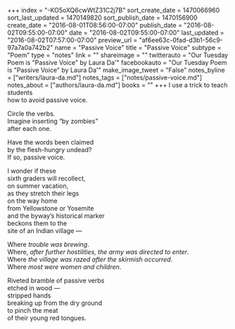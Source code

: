 +++
index = "-KO5oXQ6cwWtZ31C2j7B"
sort_create_date = 1470066960
sort_last_updated = 1470149820
sort_publish_date = 1470156900
create_date = "2016-08-01T08:56:00-07:00"
publish_date = "2016-08-02T09:55:00-07:00"
date = "2016-08-02T09:55:00-07:00"
last_updated = "2016-08-02T07:57:00-07:00"
preview_url = "af6ee63c-0fad-d3b1-56c9-97a7a0a742b2"
name = "Passive Voice"
title = "Passive Voice"
subtype = "Poem"
type = "notes"
link = ""
shareimage = ""
twitterauto = "Our Tuesday Poem is \"Passive Voice\" by Laura Da'"
facebookauto = "Our Tuesday Poem is \"Passive Voice\" by Laura Da'"
make_image_tweet = "False"
notes_byline = ["writers/laura-da.md"]
notes_tags = ["notes/passive-voice.md"]
notes_about = ["authors/laura-da.md"]
books = ""
+++
I use a trick to teach students<br>
how to avoid passive voice.

Circle the verbs.<br>
Imagine inserting “by zombies”<br>
after each one.

Have the words been claimed<br>
by the flesh-hungry undead?<br>
If so, passive voice.

I wonder if these<br>
sixth graders will recollect,<br>
on summer vacation,<br>
as they stretch their legs<br>
on the way home<br>
from Yellowstone or Yosemite<br>
and the byway’s historical marker<br>
beckons them to the<br>
site of an Indian village &mdash;

Where _trouble was brewing_.<br>
Where, _after further hostilities, the army was directed to enter_.<br>
Where _the village was razed after the skirmish occurred_.<br>
Where _most were women and children_.

Riveted bramble of passive verbs<br>
etched in wood &mdash;<br>
stripped hands<br>
breaking up from the dry ground<br>
to pinch the meat<br>
of their young red tongues.